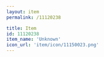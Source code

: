 ```yaml
---
layout: item
permalink: /11120238

title: Item
id: 11120238
item_name: 'Unknown'
icon_url: 'item/icon/11150023.png'
---
```

